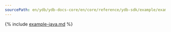 ```yaml
---
sourcePath: en/ydb/ydb-docs-core/en/core/reference/ydb-sdk/example/example-java.md
---
```

{% include [example-java.md](_includes/example-java.md) %}

